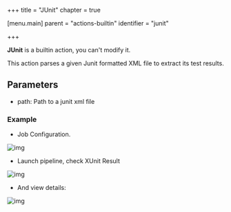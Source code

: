 +++
title = "JUnit"
chapter = true

[menu.main]
parent = "actions-builtin"
identifier = "junit"

+++

**JUnit** is a builtin action, you can't modify it.

This action parses a given Junit formatted XML file to extract its test results.


## Parameters

* path: Path to a junit xml file


### Example

* Job Configuration.

![img](/images/workflows.pipelines.actions.builtin.junit-job.png)


* Launch pipeline, check XUnit Result

![img](/images/workflows.pipelines.actions.builtin.junit-view.png)

* And view details:

![img](/images/workflows.pipelines.actions.builtin.junit-view-details.png)
